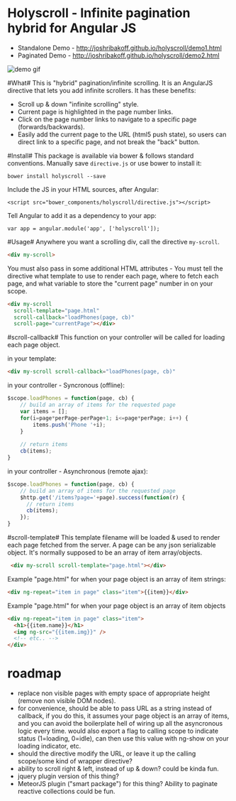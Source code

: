 Holyscroll - Infinite pagination hybrid for Angular JS
==========
- Standalone Demo - http://joshribakoff.github.io/holyscroll/demo1.html
- Paginated Demo - http://joshribakoff.github.io/holyscroll/demo2.html

![demo gif](http://i.imgur.com/CMRofAh.gif)

#What#
This is "hybrid" pagination/infinite scrolling. It is an AngularJS directive that lets you add infinite scrollers. It has these benefits:
- Scroll up & down "infinite scrolling" style.
- Current page is highlighted in the page number links.
- Click on the page number links to navigate to a specific page (forwards/backwards).
- Easily add the current page to the URL (html5 push state), so users can direct link to a specific page, and not break the "back" button.

#Install#
This package is available via bower & follows standard conventions. Manually save `directive.js` or use bower to install it:

```
bower install holyscroll --save
```

Include the JS in your HTML sources, after Angular:
```
<script src="bower_components/holyscroll/directive.js"></script>
```

Tell Angular to add it as a dependency to your app:
```
var app = angular.module('app', ['holyscroll']);
```

#Usage#
Anywhere you want a scrolling div, call the directive `my-scroll`. 
```html
<div my-scroll>
```

You must also pass in some additional HTML attributes - You must tell the directive what template to use to render each page, where to fetch each page, and what variable to store the "current page" number in on your scope. 
```html
<div my-scroll
  scroll-template="page.html" 
  scroll-callback="loadPhones(page, cb)"
  scroll-page="currentPage"></div>
```


#scroll-callback#
This function on your controller will be called for loading each page object.

in your template: 
```html
<div my-scroll scroll-callback="loadPhones(page, cb)"
```

in your controller - Syncronous (offline):
```js
$scope.loadPhones = function(page, cb) {
    // build an array of items for the requested page
    var items = [];
    for(i=page*perPage-perPage+1; i<=page*perPage; i++) {
        items.push('Phone '+i);
    }
    
    // return items
    cb(items);
}
```

in your controller - Asynchronous (remote ajax):
```js
$scope.loadPhones = function(page, cb) {
    // build an array of items for the requested page
    $http.get('/items?page='+page).success(function(r) {
      // return items
      cb(items);
    });
}
```

#scroll-template#
This template filename will be loaded & used to render each page fetched from the server. A page can be any json serializable object. It's normally supposed to be an array of item array/objects.

```html
 <div my-scroll scroll-template="page.html"></div>
 ```

Example "page.html" for when your page object is an array of item strings:
```html
<div ng-repeat="item in page" class="item">{{item}}</div>
```

Example "page.html" for when your page object is an array of item objects
```html
<div ng-repeat="item in page" class="item">
  <h1>{{item.name}}</h1>
  <img ng-src="{{item.img}}" />
  <!-- etc.. -->
</div>
```

# roadmap #
- replace non visible pages with empty space of appropriate height (remove non visible DOM nodes).
- for convenience, should be able to pass URL as a string instead of callback, if you do this, it assumes your page object is an array of items, and you can avoid the boilerplate hell of wiring up all the asyncronous logic every time. would also export a flag to calling scope to indicate status (1=loading, 0=idle), can then use this value with ng-show on your loading indicator, etc.
- should the directive modify the URL, or leave it up the calling scope/some kind of wrapper directive?
- ability to scroll right & left, instead of up & down? could be kinda fun.
- jquery plugin version of this thing?
- MeteorJS plugin ("smart package") for this thing? Ability to paginate reactive collections could be fun.

